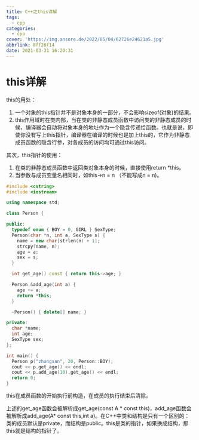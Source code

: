 ```yaml
---
title: C++之this详解
tags:
  - cpp
categories:
  - cpp
cover: 'https://img.ansore.de/2022/05/04/62726e24621a5.jpg'
abbrlink: 8ff26f14
date: 2021-03-31 16:20:31
---
```


# this详解

this的用处：

1. 一个对象的this指针并不是对象本身的一部分，不会影响sizeof(对象)的结果。
2. this作用域时在类内部，当在类的非静态成员函数中访问类的非静态成员的时候，编译器会自动将对象本身的地址作为一个隐含传递给函数。也就是说，即使你没有写上this指针，编译器在编译的时候也是加上this的，它作为非静态成员函数的隐含行参，对各成员的访问均可通过this访问。

其次，this指针的使用：

1. 在类的非静态成员函数中返回类对象本身的时候，直接使用return *this。
2. 当参数与成员变量名相同时，如this->n = n （不能写成n = n)。

```cpp
#include <cstring>
#include <iostream>

using namespace std;

class Person {

public:
  typedef enum { BOY = 0, GIRL } SexType;
  Person(char *n, int a, SexType s) {
    name = new char[strlen(n) + 1];
    strcpy(name, n);
    age = a;
    sex = s;
  }

  int get_age() const { return this->age; }

  Person &add_age(int a) {
    age += a;
    return *this;
  }

  ~Person() { delete[] name; }

private:
  char *name;
  int age;
  SexType sex;
};

int main() {
  Person p("zhangsan", 20, Person::BOY);
  cout << p.get_age() << endl;
  cout << p.add_age(10).get_age() << endl;
  return 0;
}
```

this在成员函数的开始执行前构造，在成员的执行结束后清除。

上述的get_age函数会被解析成get_age(const A * const this)，add_age函数会被解析成add_age(A* const this,int a)。在C++中类和结构是只有一个区别的：类的成员默认是private，而结构是public。this是类的指针，如果换成结构，那this就是结构的指针了。
